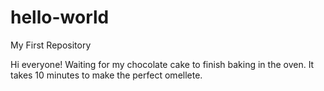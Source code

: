 # hello-world
My First Repository

Hi everyone! Waiting for my chocolate cake to finish baking in the oven.
It takes 10 minutes to make the perfect omellete.
